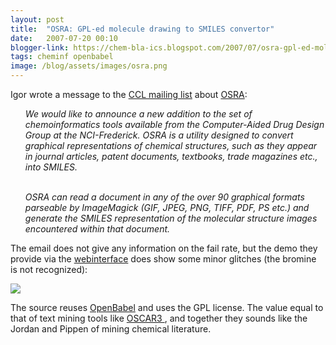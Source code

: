```yaml
---
layout: post
title:  "OSRA: GPL-ed molecule drawing to SMILES convertor"
date:   2007-07-20 00:10
blogger-link: https://chem-bla-ics.blogspot.com/2007/07/osra-gpl-ed-molecule-drawing-to-smiles.html
tags: cheminf openbabel
image: /blog/assets/images/osra.png
---
```


Igor wrote a message to the [CCL mailing list](http://www.ccl.net/chemistry/sub_unsub.shtml) about
[OSRA](http://cactus.nci.nih.gov/osra/):

<ul><i>
We would like to announce a new addition to the set of chemoinformatics tools available from the Computer-Aided Drug Design Group
at the NCI-Frederick. OSRA is a utility designed to convert graphical representations of chemical structures, such as they appear
in journal articles, patent documents, textbooks, trade magazines etc., into SMILES.<br /><br />

OSRA can read a document in any of the over 90 graphical formats parseable by ImageMagick (GIF, JPEG, PNG, TIFF, PDF, PS etc.) and
generate the SMILES representation of the molecular structure images encountered within that document.
</i></ul>

The email does not give any information on the fail rate, but the demo they provide via the
[webinterface](http://cactus.nci.nih.gov/cgi-bin/osra/index.cgi) does show some minor glitches (the bromine is not recognized):

![](/blog/assets/images/osra.png)

The source reuses [OpenBabel](http://openbabel.sf.net/) and uses the GPL license. The value equal to that of text mining tools like
[OSCAR3 <i class="fa-solid fa-recycle fa-xs"></i>](https://chem-bla-ics.linkedchemistry.info/2006/06/22/text-mining-for-chemistry-using-oscar3.html),
and together they sounds like the Jordan and Pippen of mining chemical literature.
